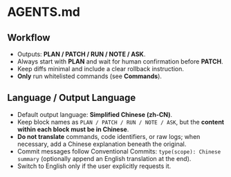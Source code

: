 # AGENTS.md

## Workflow

- Outputs: **PLAN / PATCH / RUN / NOTE / ASK**.
- Always start with **PLAN** and wait for human confirmation before **PATCH**.
- Keep diffs minimal and include a clear rollback instruction.
- **Only** run whitelisted commands (see **Commands**).

## Language / Output Language

- Default output language: **Simplified Chinese (zh-CN)**.
- Keep block names as `PLAN / PATCH / RUN / NOTE / ASK`, but the **content within each block must be in Chinese**.
- **Do not translate** commands, code identifiers, or raw logs; when necessary, add a Chinese explanation beneath the original.
- Commit messages follow Conventional Commits: `type(scope): Chinese summary` (optionally append an English translation at the end).
- Switch to English only if the user explicitly requests it.
